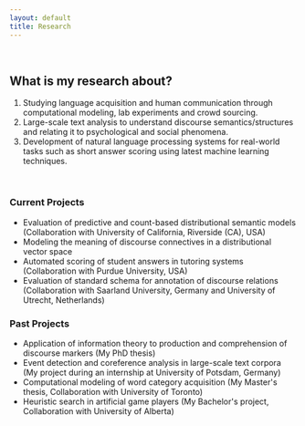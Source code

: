 ```yaml
---
layout: default
title: Research
---
```


&nbsp;

## What is my research about?

1) Studying language acquisition and human communication through computational modeling, lab experiments and crowd sourcing.<br>
2) Large-scale text analysis to understand discourse semantics/structures and relating it to psychological and social phenomena.<br>
3) Development of natural language processing systems for real-world tasks such as short answer scoring using latest machine learning techniques.<br>


&nbsp;
&nbsp;
 
### Current Projects

- Evaluation of predictive and count-based distributional semantic models (Collaboration with University of California, Riverside (CA), USA)
- Modeling the meaning of discourse connectives in a distributional vector space
- Automated scoring of student answers in tutoring systems (Collaboration with Purdue University, USA)
- Evaluation of standard schema for annotation of discourse relations (Collaboration with Saarland University, Germany and University of Utrecht, Netherlands)

### Past Projects
- Application of information theory to production and comprehension of discourse markers (My PhD thesis)
- Event detection and coreference analysis in large-scale text corpora (My project during an internship at University of Potsdam, Germany)
- Computational modeling of word category acquisition (My Master's thesis, Collaboration with University of Toronto)
- Heuristic search in artificial game players (My Bachelor's project, Collaboration with University of Alberta)



